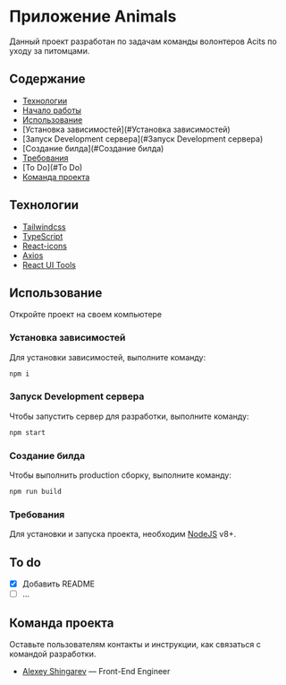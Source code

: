 # Приложение Animals 

Данный проект разработан по задачам команды волонтеров Acits по уходу за питомцами.

## Содержание

- [Технологии](#технологии)
- [Начало работы](#начало-работы)
- [Использование](#Использование)
- [Установка зависимостей](#Установка зависимостей)
- [Запуск Development сервера](#Запуск Development сервера)
- [Создание билда](#Создание билда)
- [Требования](#Требования)
- [To Do](#To Do)
- [Команда проекта](#команда-проекта)

## Технологии

- [Tailwindcss](https://tailwindcss.com/)
- [TypeScript](https://www.typescriptlang.org/)
- [React-icons](https://react-icons.github.io/react-icons/)
- [Axios](https://axios-http.com/)
- [React UI Tools](https://mui.com/)

## Использование

Откройте проект на своем компьютере

### Установка зависимостей
Для установки зависимостей, выполните команду: 
```sh
npm i
```
### Запуск Development сервера
Чтобы запустить сервер для разработки, выполните команду:
```sh
npm start
```
### Создание билда
Чтобы выполнить production сборку, выполните команду: 
```sh
npm run build
```

### Требования
Для установки и запуска проекта, необходим [NodeJS](https://nodejs.org/) v8+.


## To do
- [x] Добавить README
- [ ] ...

## Команда проекта
Оставьте пользователям контакты и инструкции, как связаться с командой разработки.

- [Alexey Shingarev](https://t.me/alekseyshing) — Front-End Engineer